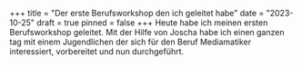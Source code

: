 +++
title = "Der erste Berufsworkshop den ich geleitet habe"
date = "2023-10-25"
draft = true
pinned = false
+++
Heute habe ich meinen ersten Berufsworkshop geleitet. Mit der Hilfe von Joscha habe ich einen ganzen tag mit einem Jugendlichen der sich für den Beruf Mediamatiker interessiert, vorbereitet und nun durchgeführt.